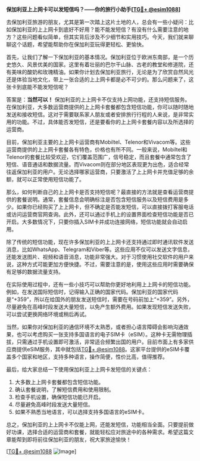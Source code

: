 **保加利亚上上网卡可以发短信吗？——你的旅行小助手[[TG💪+ @esim1088](https://t.me/s/esim1088)]**

去保加利亚旅游的朋友，尤其是第一次踏上这片土地的人，总会有一些小疑问：比如保加利亚的上上网卡到底好不好用？能不能发短信？有没有什么需要注意的地方？这些问题看似简单，但其实背后涉及不少细节和实用技巧。今天，我们就来聊聊这个话题，希望能帮助你在保加利亚玩得更轻松、更愉快。

首先，让我们了解一下保加利亚的基本情况。保加利亚位于欧洲东南部，是一个历史悠久、风景优美的国家。这里有着壮丽的巴尔干山脉、古老的教堂和修道院，还有美味的酸奶和玫瑰精油。如果你计划去保加利亚旅行，无论是为了欣赏自然风光还是体验当地文化，带上一张合适的上上网卡都是必不可少的。那么问题来了，这张卡到底能不能发短信呢？

答案是：**当然可以！** 保加利亚的上上网卡不仅支持上网功能，还支持短信服务。在保加利亚，大多数运营商提供的上上网卡套餐都包含短信功能，你可以随时随地发送和接收短信。这对于需要联系家人朋友或者安排旅行行程的人来说，是非常实用的功能。不过，具体能否发短信，还是要看你的上上网卡套餐内容以及所选择的运营商。

目前，保加利亚主要的上上网卡运营商有Mobiltel、Telenor和Vivacom等。这些运营商提供的上上网卡套餐各有特色，价格也有所不同。一般来说，Mobiltel和Telenor的套餐比较受欢迎，它们覆盖范围广，信号稳定，而且套餐中通常包含了短信、语音通话和数据流量。而Vivacom则在部分地区表现更为出色，适合经常往返保加利亚的用户。无论选择哪家运营商，只要激活了上上网卡并充值足够的余额，就可以正常使用短信功能了。

那么，如何判断自己的上上网卡是否支持短信呢？最直接的方法就是查看运营商提供的套餐说明。通常，套餐信息会明确标注是否包含短信服务以及短信费用是多少。如果你已经购买了上上网卡，但不确定是否能发短信，可以直接拨打客服电话或访问运营商官网查询。此外，还可以通过手机上的设置界面检查短信功能是否已开启。大多数情况下，只要你插入SIM卡并成功连接网络，短信功能就会自动启用。

除了传统的短信功能，现在许多保加利亚的上上网卡还支持通过即时通讯软件发送消息，比如WhatsApp、Telegram和Viber等。这些应用不仅可以发送文字信息，还能发送图片、视频和语音消息，功能非常强大。对于习惯使用社交软件的用户来说，这种方式可能更加方便快捷。不过，需要注意的是，使用这些应用时需要确保有足够的数据流量支持。

在实际使用过程中，还有一些小技巧可以帮助你更好地利用上上网卡的短信功能。例如，在发送国际短信时，记得输入正确的国家代码。保加利亚的国家代码是“+359”，所以在给国外的朋友发送短信时，需要在号码前加上“+359”。另外，尽量避免在高峰时段发送大量短信，以免产生额外费用。如果发现短信发送失败，可以尝试更换网络环境或稍后再试。

当然，如果你对保加利亚的通信环境不太熟悉，或者担心语言障碍会影响沟通效果，也可以考虑购买一张支持多国语言的电子SIM卡（eSIM）。这种卡无需物理插拔，只需通过手机设置即可激活，非常适合频繁出国的用户。目前市面上有多家供应商提供eSIM服务，其中就包括[TG💪+ @esim1088](https://t.me/s/esim1088)。这家平台提供的eSIM卡覆盖多个国家和地区，支持多种语言，操作简便，性价比高，值得推荐。

最后，给大家总结一下使用保加利亚上上网卡发短信的关键点：
1. 大多数上上网卡套餐都包含短信功能。
2. 确认套餐说明，了解短信费用和使用限制。
3. 检查手机设置，确保短信功能已开启。
4. 尽量避免高峰时段发送大量短信。
5. 如果不熟悉当地语言，可以选择支持多国语言的eSIM卡。

总之，保加利亚的上上网卡不仅能上网，还能发短信，功能相当全面。只要提前做好功课，选择合适的运营商和套餐，就能轻松应对旅途中的各种需求。希望这篇文章能帮到即将前往保加利亚的朋友，祝大家旅途愉快！

[[TG💪+ @esim1088](https://t.me/s/esim1088) ![Image](https://i.postimg.cc/4NQfJmqS/Snipaste-2025-05-13-00-14-12.png)]